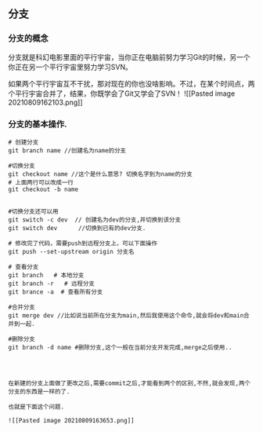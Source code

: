 ---
---

## 分支
### 分支的概念
分支就是科幻电影里面的平行宇宙，当你正在电脑前努力学习Git的时候，另一个你正在另一个平行宇宙里努力学习SVN。

如果两个平行宇宙互不干扰，那对现在的你也没啥影响。不过，在某个时间点，两个平行宇宙合并了，结果，你既学会了Git又学会了SVN！
![[Pasted image 20210809162103.png]]


### 分支的基本操作.

```shell
# 创建分支
git branch name //创建名为name的分支

#切换分支
git checkout name //这个是什么意思? 切换名字到为name的分支
# 上面两行可以改成一行
git checkout -b name


#切换分支还可以用
git switch -c dev  // 创建名为dev的分支,并切换到该分支
git switch dev      //切换到已有的dev分支.

# 修改完了代码，需要push到远程分支上，可以下面操作
git push --set-upstream origin 分支名

# 查看分支
git branch   # 本地分支
git branch -r   # 远程分支
git brance -a  # 查看所有分支

#合并分支
git merge dev //比如说当前所在分支为main,然后我使用这个命令,就会将dev和main合并到一起.

#删除分支
git branch -d name #删除分支,这个一般在当前分支开发完成,merge之后使用..



```

```ad-attention

在新建的分支上面做了更改之后,需要commit之后,才能看到两个的区别,不然,就会发现,两个分支的东西是一样的了.

也就是下面这个问题.

![[Pasted image 20210809163653.png]]

```
